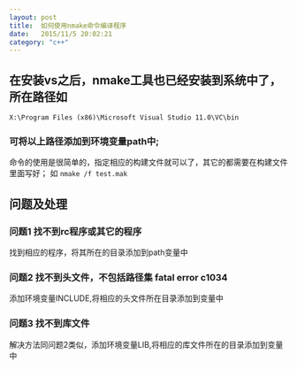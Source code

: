 ```yaml
---
layout: post
title:  如何使用nmake命令编译程序
date:   2015/11/5 20:02:21 
category: "c++"
---
```



## 在安装vs之后，nmake工具也已经安装到系统中了，所在路径如 ##
    X:\Program Files (x86)\Microsoft Visual Studio 11.0\VC\bin
### 可将以上路径添加到环境变量path中;  ###
命令的使用是很简单的，指定相应的构建文件就可以了，其它的都需要在构建文件里面写好；
如 `nmake /f test.mak`
## 问题及处理 ##
### 问题1 找不到rc程序或其它的程序 ###
找到相应的程序，将其所在的目录添加到path变量中
### 问题2 找不到头文件，不包括路径集 fatal error c1034 ###
添加环境变量INCLUDE,将相应的头文件所在目录添加到变量中
### 问题3 找不到库文件 ###
解决方法同问题2类似，添加环境变量LIB,将相应的库文件所在的目录添加到变量中
